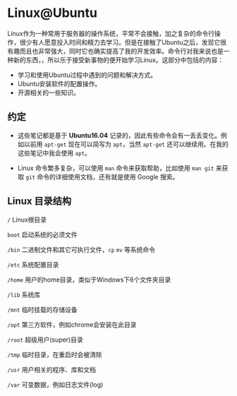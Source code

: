 # Linux@Ubuntu

Linux作为一种常用于服务器的操作系统，平常不会接触，加之复杂的命令行操作，很少有人愿意投入时间和精力去学习。但是在接触了Ubuntu之后，发现它很有趣而且也非常强大，同时它也确实提高了我的开发效率。命令行对我来说也是一种新的东西，，所以乐于接受新事物的便开始学习Linux。这部分中包括的内容：

- 学习和使用Ubuntu过程中遇到的问题和解决方式。
- Ubuntu安装软件的配置操作。
- 开源相关的一些知识。

## 约定

- 这些笔记都是基于 **Ubuntu16.04** 记录的，因此有些命令会有一丢丢变化。例如以前用 `apt-get` 现在可以简写为 `apt`，当然 `apt-get` 还可以继续用。在我的这些笔记中我会使用 `apt`。

- Linux 命令繁多复杂，可以使用 `man` 命令来获取帮助，比如使用 `man git` 来获取 `git` 命令的详细使用文档，还有就是使用 Google 搜索。

## Linux 目录结构

`/` Linux根目录

`boot` 启动系统的必须文件

`/bin` 二进制文件和其它可执行文件，`cp` `mv` 等系统命令

`/etc` 系统配置目录

`/home` 用户的home目录，类似于Windows下6个文件夹目录

`/lib` 系统库

`/mnt` 临时挂载的存储设备

`/opt` 第三方软件，例如chrome会安装在此目录

`/root` 超级用户(super)目录

`/tmp` 临时目录，在重启时会被清除

`/usr` 用户相关的程序、库和文档

`/var` 可变数据，例如日志文件(log)
